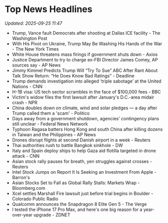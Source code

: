 # Top News Headlines

_Updated: 2025-09-25 11:47_

- Trump, Vance fault Democrats after shooting at Dallas ICE facility - The Washington Post
- With His Pivot on Ukraine, Trump May Be Washing His Hands of the War - The New York Times
- White House threatens mass firings if government shuts down - Axios
- Justice Department to try to charge ex-FBI Director James Comey, AP sources say - AP News
- Jimmy Kimmel Predicts Trump Will “Try To Sue” ABC After Rant About Talk Show Return: “He Does Know Bad Ratings” - Deadline
- Trump demands investigation into alleged ‘triple sabotage’ at the United Nations - CNN
- H-1B visa: US tech sector scrambles in the face of $100,000 fees - BBC
- Victim's widow files the first lawsuit after January's D.C.-area midair crash - NPR
- China doubles down on climate, wind and solar pledges — a day after Trump called them a 'scam' - Politico
- Days away from a government shutdown, agencies’ contingency plans still unclear - Federal News Network
- Typhoon Ragasa batters Hong Kong and south China after killing dozens in Taiwan and the Philippines - AP News
- Drones disrupt flights at second Danish airport in a week - Reuters
- Thai authorities rush to battle Bangkok sinkhole - DW
- Italy and Spain deploy ships to help Gaza aid flotilla targeted in drone attack - CNN
- Asian stock rally pauses for breath, yen struggles against crosses - Reuters
- Intel Stock Jumps on Report It Is Seeking an Investment From Apple - Barron's
- Asian Stocks Set to Fall as Global Rally Stalls: Markets Wrap - Bloomberg.com
- Xcel settles Marshall Fire lawsuit just before trial begins in Boulder - Colorado Public Radio
- Qualcomm announces the Snapdragon 8 Elite Gen 5 - The Verge
- I tested the iPhone 17 Pro Max, and here's one big reason for a year-over-year upgrade - ZDNET